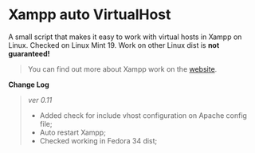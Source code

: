 # Xampp auto VirtualHost
A small script that makes it easy to work with virtual hosts in Xampp on Linux.
Checked on Linux Mint 19. Work on other Linux dist is **not guaranteed!**
>You can find out more about Xampp work on the  [website](https://www.apachefriends.org/docs/).

**Change Log**
> *ver 0.11*
>
> - Added check for include vhost configuration on Apache config file;
> - Auto restart Xampp;
> - Checked working in Fedora 34 dist;